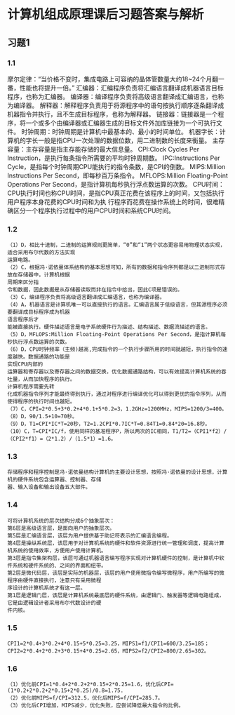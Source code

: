 # 计算机组成原理课后习题答案与解析
## 习题1
### 1.1
摩尔定律：“当价格不变时，集成电路上可容纳的晶体管数量大约18~24个月翻一番，性能也将提升一倍。”
	汇编器：汇编程序负责将汇编语言翻译成机器语言目标程序，也称为汇编器。
	编译器：编译程序负责将高级语言翻译成汇编语言，也称为编译器。
	解释器：解释程序负责用于将源程序中的语句按执行顺序逐条翻译成机器指令并执行，且不生成目标程序，也称为解释器。
	链接器：链接器是一个程序，将一个或多个由编译器或汇编器生成的目标文件外加库链接为一个可执行文件。
	时钟周期：时钟周期是计算机中最基本的、最小的时间单位。
	机器字长：计算机的字长一般是指CPU一次处理的数据位数，用二进制数的长度来衡量。
	主存容量：主存容量是指主存能存储的最大信息量。
	CPI:Clock Cycles Per Instruction，是执行每条指令所需要的平均时钟周期数。
	IPC:Instructions Per Cycle，是指每个时钟周期CPU能执行的指令条数，是CPI的倒数。
	MIPS:Million Instructions Per Second，即每秒百万条指令。
	MFLOPS:Million Floating-Point Operations Per Second，是指计算机每秒执行浮点数运算的次数。
	CPU时间：CPU执行时间也称CPU时间，是指CPU真正花费在该程序上的时间，又包括执行用户程序本身花费的CPU时间和为执
	行程序而花费在操作系统上的时间，很难精确区分一个程序执行过程中的用户CPU时间和系统CPU时间。
### 1.2
	（1）D，相比十进制，二进制的运算规则更简单，“0”和“1”两个状态更容易用物理状态实现，适合采用布尔代数的方法实现
	运算电路。
	（2）C，根据冯·诺依曼体系结构的基本思想可知，所有的数据和指令序列都是以二进制形式存放在存储器中，计算机根据
	周期来区分指
	令和数据，因此数据是从存储器读取而非在指令中给出，因此C项是错误的。
	（3）C，编译程序负责将高级语言翻译成汇编语言，也称为编译器。
	（4）A，机器语言是计算机唯一可以直接执行的语言。汇编语言属于低级语言，但其源程序必须要翻译成目标程序成为机器
	语言程序后才
	能被直接执行。硬件描述语言是电子系统硬件行为描述、结构描述、数据流描述的语言。
	（5）D，MFLOPS:Million Floating-Point Operations Per Second，是指计算机每秒执行浮点数运算的次数。
	（6）D，CPU时钟频率（主频)越高,完成指令的一个执行步骤所用的时间就越短，执行指令的速度越快。数据通路的功能是
	实现CPU内部的
	运算器和寄存器以及寄存器之间的数据交换，优化数据通路结构，可以有效提高计算机系统的吞吐量，从而加快程序的执行。
	计算机程序需要先转
	化成机器指令序列才能最终得到执行，通过对程序进行编译优化可以得到更优的指令序列，从而使得程序的执行时间也越短。
	（7）C，CPI=2*0.5+3*0.2+4*0.1+5*0.2=3，1.2GHz=1200MHz，MIPS=1200/3=400。
	（8）D，90/1.5+10=70秒。
	（9）D，T1=CPI*IC*T=20秒，T2=1.2CPI*0.7IC*T=0.84T1=0.84*20=16.8秒。
	（10）C，T=CPI*IC/f，使用同样的基准程序P，所以两次的IC相同，T1/T2=（CPI1*f2）/（CPI2*f1）=（2*1.2）/（1.5*1）=1.6。
### 1.3
	存储程序和程序控制是冯·诺依曼结构计算机的主要设计思想，按照冯·诺依曼的设计思想，计算机的硬件系统包含运算器、控制器、存储
	器、输入设备和输出设备五大部件。
### 1.4
	可将计算机系统的层次结构分成6个抽象层次：
	第6层是高级语言层，是面向用户的抽象层次。
	第5层是汇编语言层，该层为用户提供基于助记符表示的汇编语言编程。
	第4层是操纵系统层，该层用于对计算机系统的硬件和软件资源进行统一管理和调度，提高计算机系统的使用效率，方便用户使用计算机。
	第3层是指令集架构层，该层可通过机器语言编写程序实现对计算机硬件的控制，是计算机中软件系统和硬件系统的、之间的界面和纽带。
	第2层是微代码层，该层是实际的机器层，该层的用户使用微指令编写微程序，用户所编写的微程序由硬件直接执行，注意只有采用微程
	序设计的计算机系统才有这一层。
	第1层是逻辑门层，该层是计算机系统最底层的硬件系统，由逻辑门、触发器等逻辑电路组成，它是由逻辑设计者采用布尔代数设计的硬
	件内核。
### 1.5
	CPI1=2*0.4+3*0.2+4*0.15+5*0.25=3.25，MIPS1=f1/CPI1=600/3.25=185；
	CPI2=2*0.4+2*0.2+3*0.15+4*0.25=2.65，MIPS2=f2/CPI2=800/2.65=302。
### 1.6
	（1）优化前CPI=1*0.4+2*0.2+2*0.15+2*0.25=1.6，优化后CPI=(1*0.2+2*0.2+2*0.15+2*0.25)/0.8=1.75.
	（2）优化前MIPS=f/CPI=312.5，优化后MIPS=f/CPI=285.7。
	（3）优化后CPI增加，MIPS减少，优化失败，应尝试降低最大指令的比例。
